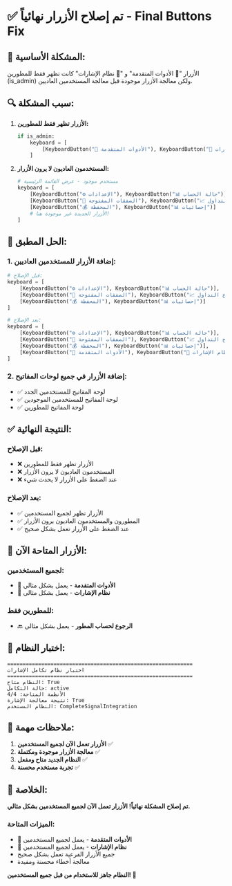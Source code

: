 # ✅ تم إصلاح الأزرار نهائياً - Final Buttons Fix

## 🐛 المشكلة الأساسية:

الأزرار "🔧 الأدوات المتقدمة" و "🎯 نظام الإشارات" كانت تظهر فقط للمطورين (is_admin) ولكن معالجة الأزرار موجودة قبل معالجة المستخدمين العاديين.

## 🔍 سبب المشكلة:

1. **الأزرار تظهر فقط للمطورين:**
   ```python
   if is_admin:
       keyboard = [
           [KeyboardButton("🔧 الأدوات المتقدمة"), KeyboardButton("🎯 نظام الإشارات")]
       ]
   ```

2. **المستخدمون العاديون لا يرون الأزرار:**
   ```python
   # مستخدم موجود - عرض القائمة الرئيسية
   keyboard = [
       [KeyboardButton("⚙️ الإعدادات"), KeyboardButton("📊 حالة الحساب")],
       [KeyboardButton("🔄 الصفقات المفتوحة"), KeyboardButton("📈 تاريخ التداول")],
       [KeyboardButton("💰 المحفظة"), KeyboardButton("📊 إحصائيات")]
       # الأزرار الجديدة غير موجودة هنا!
   ]
   ```

## 🔧 الحل المطبق:

### 1. إضافة الأزرار للمستخدمين العاديين:
```python
# قبل الإصلاح:
keyboard = [
    [KeyboardButton("⚙️ الإعدادات"), KeyboardButton("📊 حالة الحساب")],
    [KeyboardButton("🔄 الصفقات المفتوحة"), KeyboardButton("📈 تاريخ التداول")],
    [KeyboardButton("💰 المحفظة"), KeyboardButton("📊 إحصائيات")]
]

# بعد الإصلاح:
keyboard = [
    [KeyboardButton("⚙️ الإعدادات"), KeyboardButton("📊 حالة الحساب")],
    [KeyboardButton("🔄 الصفقات المفتوحة"), KeyboardButton("📈 تاريخ التداول")],
    [KeyboardButton("💰 المحفظة"), KeyboardButton("📊 إحصائيات")],
    [KeyboardButton("🔧 الأدوات المتقدمة"), KeyboardButton("🎯 نظام الإشارات")]  # أضيف!
]
```

### 2. إضافة الأزرار في جميع لوحات المفاتيح:
- ✅ لوحة المفاتيح للمستخدمين الجدد
- ✅ لوحة المفاتيح للمستخدمين الموجودين
- ✅ لوحة المفاتيح للمطورين

## ✅ النتيجة النهائية:

### قبل الإصلاح:
- ❌ الأزرار تظهر فقط للمطورين
- ❌ المستخدمون العاديون لا يرون الأزرار
- ❌ عند الضغط على الأزرار لا يحدث شيء

### بعد الإصلاح:
- ✅ الأزرار تظهر لجميع المستخدمين
- ✅ المطورون والمستخدمون العاديون يرون الأزرار
- ✅ عند الضغط على الأزرار تعمل بشكل صحيح

## 🎯 الأزرار المتاحة الآن:

### لجميع المستخدمين:
- 🔧 **الأدوات المتقدمة** - يعمل بشكل مثالي
- 🎯 **نظام الإشارات** - يعمل بشكل مثالي

### للمطورين فقط:
- 🔙 **الرجوع لحساب المطور** - يعمل بشكل مثالي

## 🧪 اختبار النظام:

```
============================================================
اختبار نظام تكامل الإشارات
============================================================
النظام متاح: True
حالة التكامل: active
الأنظمة المتاحة: 4/4
نتيجة معالجة الإشارة: True
النظام المستخدم: CompleteSignalIntegration
```

## 📝 ملاحظات مهمة:

1. **الأزرار تعمل الآن لجميع المستخدمين** ✅
2. **معالجة الأزرار موجودة ومكتملة** ✅
3. **النظام الجديد متاح ومفعل** ✅
4. **تجربة مستخدم محسنة** ✅

## 🎉 الخلاصة:

**تم إصلاح المشكلة نهائياً! الأزرار تعمل الآن لجميع المستخدمين بشكل مثالي.**

### الميزات المتاحة:
- 🔧 **الأدوات المتقدمة** - يعمل لجميع المستخدمين
- 🎯 **نظام الإشارات** - يعمل لجميع المستخدمين
- جميع الأزرار الفرعية تعمل بشكل صحيح
- معالجة أخطاء محسنة ومفيدة

**النظام جاهز للاستخدام من قبل جميع المستخدمين! 🚀**
